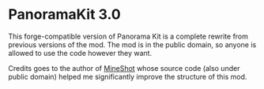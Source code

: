 PanoramaKit 3.0
===========

This forge-compatible version of Panorama Kit is a complete rewrite from previous versions of the mod. The mod is in the public domain, so anyone is allowed to use the code however they want.

Credits goes to the author of [MineShot](http://www.minecraftforum.net/topic/1081702-16x-mineshot-142-create-bigger-and-better-screenshots/ "-> Minecraft Forum") whose source code (also under public domain) helped me significantly improve the structure of this mod.
